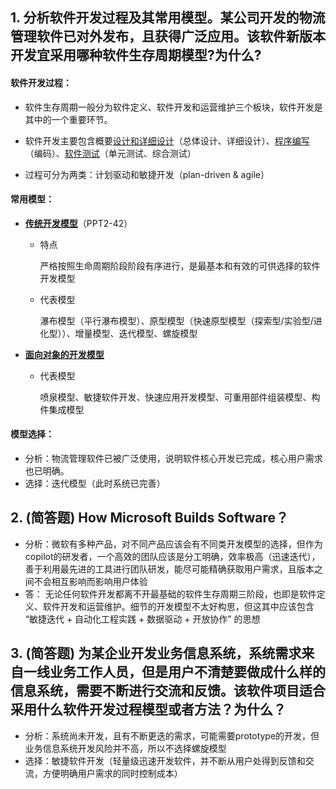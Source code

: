 ## 1. 分析软件开发过程及其常用模型。某公司开发的物流管理软件已对外发布，且获得广泛应用。该软件新版本开发宜采用哪种软件生存周期模型?为什么?

#### 软件开发过程：

- 软件生存周期一般分为软件定义、软件开发和运营维护三个板块，软件开发是其中的一个重要环节。

- 软件开发主要包含概要<u>设计和详细设计</u>（总体设计、详细设计）、<u>程序编写</u>（编码）、<u>软件测试</u>（单元测试、综合测试）

- 过程可分为两类：计划驱动和敏捷开发（plan-driven & agile）

#### 常用模型：

- <u>**传统开发模型**</u>（PPT2-42）

  - 特点

    严格按照生命周期阶段阶段有序进行，是最基本和有效的可供选择的软件开发模型

  - 代表模型

    瀑布模型（平行瀑布模型）、原型模型（快速原型模型（探索型/实验型/进化型））、增量模型、迭代模型、螺旋模型

- <u>**面向对象的开发模型**</u>

  - 代表模型

    喷泉模型、敏捷软件开发、快速应用开发模型、可重用部件组装模型、构件集成模型

#### 模型选择：

- 分析：物流管理软件已被广泛使用，说明软件核心开发已完成，核心用户需求也已明确。
- 选择：迭代模型（此时系统已完善）



## 2. (简答题) How Microsoft Builds Software？

- 分析：微软有多种产品，对不同产品应该会有不同类开发模型的选择，但作为copilot的研发者，一个高效的团队应该是分工明确，效率极高（迅速迭代），善于利用最先进的工具进行团队研发，能尽可能精确获取用户需求，且版本之间不会相互影响而影响用户体验
- 答：    无论任何软件开发都离不开最基础的软件生存周期三阶段，也即是软件定义、软件开发和运营维护。细节的开发模型不太好构思，但这其中应该包含 “敏捷迭代 + 自动化工程实践 + 数据驱动 + 开放协作” 的思想



## 3. (简答题) 为某企业开发业务信息系统，系统需求来自一线业务工作人员，但是用户不清楚要做成什么样的信息系统，需要不断进行交流和反馈。该软件项目适合采用什么软件开发过程模型或者方法？为什么？

- 分析：系统尚未开发，且有不断更迭的需求，可能需要prototype的开发，但业务信息系统开发风险并不高，所以不选择螺旋模型
- 选择：敏捷软件开发（轻量级迅速开发软件，并不断从用户处得到反馈和交流，方便明确用户需求的同时控制成本）